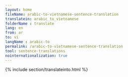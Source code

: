 ```yaml
---
layout: home
fileName: arabic-to-vietnamese-sentence-translation
translatein: arabic_to_vietnamese
folderName : translate
lang: en
from: ar
to: vi
langName : arabic-to
permalink: /arabic-to-vietnamese-sentence-translation
tool: sentence-translations
nointernationalization: true
---
```

{% include section/translateinto.html %}
